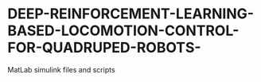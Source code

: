 # DEEP-REINFORCEMENT-LEARNING-BASED-LOCOMOTION-CONTROL-FOR-QUADRUPED-ROBOTS-
MatLab simulink files and scripts 
